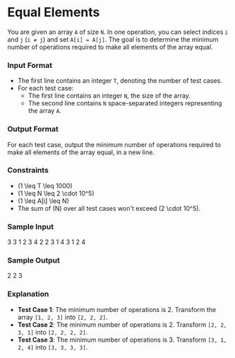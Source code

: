 # Equal Elements

You are given an array `A` of size `N`. In one operation, you can select indices `i` and `j` (`i ≠ j`) and set `A[i] = A[j]`. The goal is to determine the minimum number of operations required to make all elements of the array equal.

### Input Format
- The first line contains an integer `T`, denoting the number of test cases.
- For each test case:
  - The first line contains an integer `N`, the size of the array.
  - The second line contains `N` space-separated integers representing the array `A`.

### Output Format
For each test case, output the minimum number of operations required to make all elements of the array equal, in a new line.

### Constraints
- \(1 \leq T \leq 1000\)
- \(1 \leq N \leq 2 \cdot 10^5\)
- \(1 \leq A[i] \leq N\)
- The sum of \(N\) over all test cases won't exceed \(2 \cdot 10^5\).

### Sample Input
3 3 1 2 3 4 2 2 3 1 4 3 1 2 4


### Sample Output
2 2 3


### Explanation
- **Test Case 1**: The minimum number of operations is 2. Transform the array `[1, 2, 3]` into `[2, 2, 2]`.
- **Test Case 2**: The minimum number of operations is 2. Transform `[2, 2, 3, 1]` into `[2, 2, 2, 2]`.
- **Test Case 3**: The minimum number of operations is 3. Transform `[3, 1, 2, 4]` into `[3, 3, 3, 3]`.

